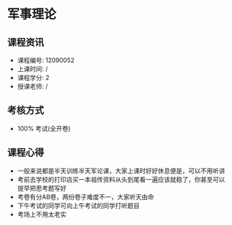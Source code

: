 # 军事理论

## 课程资讯
- 课程编号: 12090052
- 上课时间: /
- 课程学分: 2
- 授课老师: /
  
## 考核方式
- 100% 考试(全开卷)

## 课程心得
- 一般来说都是半天训练半天军论课，大家上课时好好休息便是，可以不用听讲
- 考前去学校的打印店买一本祖传资料从头到尾看一遍应该就稳了，你甚至可以提早把思考题写好
- 考卷有分AB卷，两份卷子难度不一，大家听天由命
- 下午考试的同学可向上午考试的同学打听题目
- 考场上不用太老实
